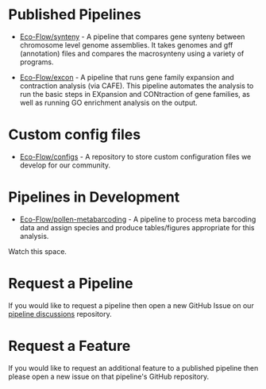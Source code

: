 # Published Pipelines

* [Eco-Flow/synteny](https://github.com/Eco-Flow/synteny) - A pipeline that compares gene synteny between chromosome level genome assemblies. It takes genomes and gff (annotation) files and compares the macrosynteny using a variety of programs.

* [Eco-Flow/excon](https://github.com/Eco-Flow/excon) - A pipeline that runs gene family expansion and contraction analysis (via CAFE). This pipeline automates the analysis to run the basic steps in EXpansion and CONtraction of gene families, as well as running GO enrichment analysis on the output.

# Custom config files

* [Eco-Flow/configs](https://github.com/Eco-Flow/configs/tree/main) - A repository to store custom configuration files we develop for our community.

# Pipelines in Development

* [Eco-Flow/pollen-metabarcoding](https://github.com/Eco-Flow/pollen-metabarcoding) - A pipeline to process meta barcoding data and assign species and produce tables/figures appropriate for this analysis.

Watch this space.

# Request a Pipeline

If you would like to request a pipeline then open a new GitHub Issue on our [pipeline discussions](https://github.com/Eco-Flow/pipeline-discussions) repository.

# Request a Feature
If you would like to request an additional feature to a published pipeline then please open a new issue on that pipeline's GitHub repository.
